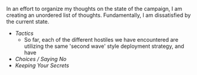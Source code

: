 In an effort to organize my thoughts on the state of the campaign, I am creating an unordered list of thoughts. Fundamentally, I am dissatisfied by the current state.

- *Tactics*
	- So far, each of the different hostiles we have encountered are utilizing the same 'second wave' style deployment strategy, and have 
- *Choices / Saying No*
- *Keeping Your Secrets*
